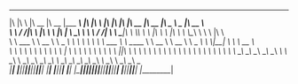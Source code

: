 
 ___  __    ________  ________  _________  ___  ___  __            ________  ___  ___  ________  ________  _____ ______   ________     
|\  \|\  \ |\   __  \|\   __  \|\___   ___\\  \|\  \|\  \         |\   ____\|\  \|\  \|\   __  \|\   __  \|\   _ \  _   \|\   __  \    
\ \  \/  /|\ \  \|\  \ \  \|\  \|___ \  \_\ \  \ \  \/  /|_       \ \  \___|\ \  \\\  \ \  \|\  \ \  \|\  \ \  \\\__\ \  \ \  \|\  \   
 \ \   ___  \ \   __  \ \   _  _\   \ \  \ \ \  \ \   ___  \       \ \_____  \ \   __  \ \   __  \ \   _  _\ \  \\|__| \  \ \   __  \  
  \ \  \\ \  \ \  \ \  \ \  \\  \|   \ \  \ \ \  \ \  \\ \  \       \|____|\  \ \  \ \  \ \  \ \  \ \  \\  \\ \  \    \ \  \ \  \ \  \ 
   \ \__\\ \__\ \__\ \__\ \__\\ _\    \ \__\ \ \__\ \__\\ \__\        ____\_\  \ \__\ \__\ \__\ \__\ \__\\ _\\ \__\    \ \__\ \__\ \__\
    \|__| \|__|\|__|\|__|\|__|\|__|    \|__|  \|__|\|__| \|__|       |\_________\|__|\|__|\|__|\|__|\|__|\|__|\|__|     \|__|\|__|\|__|
                                                                     \|_________|                                                      
                                                                                                                                       

